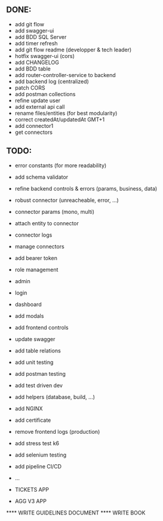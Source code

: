 ## DONE:
* add git flow
* add swagger-ui
* add BDD SQL Server
* add timer refresh
* add git flow readme (developper & tech leader)
* hotfix swagger-ui  (cors)
* add CHANGELOG
* add BDD table
* add router-controller-service to backend
* add backend log (centralized)
* patch CORS
* add postman collections
* refine update user
* add external api call 
* rename files/entities (for best modularity)
* correct createdAt/updatedAt GMT+1
* add connector1
* get connectors

## TODO:
* error constants (for more readability)
* add schema validator
* refine backend controls & errors (params, business, data)

* robust connector (unreacheable, error, ...)
* connector params (mono, multi)
* attach entity to connector
* connector logs
* manage connectors 

* add bearer token
* role management
* admin
* login
* dashboard
* add modals
* add frontend controls

* update swagger
* add table relations
* add unit testing
* add postman testing
* add test driven dev

* add helpers (database, build, ...)
* add NGINX
* add certificate
* remove frontend logs (production)
* add stress test k6
* add selenium testing
* add pipeline CI/CD
* ...

* TICKETS APP
* AGG V3 APP

**** WRITE GUIDELINES DOCUMENT 
**** WRITE BOOK 
